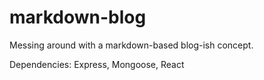 # markdown-blog
Messing around with a markdown-based blog-ish concept. 

Dependencies: Express, Mongoose, React